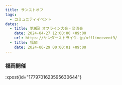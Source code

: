 ```yaml
---
title: サンストオフ
tags:
  - コミュニティイベント
dates:
  - title: 第9回 オフライン大会・交流会
    date: 2024-04-27 12:00:00 +09:00
    url: https://サンダーストライク.jp/offlineevent9/
  - title: 福岡
    date: 2024-06-29 00:00:01 +09:00
---
```


### 福岡開催
:xpost{id="1779701623595630644"}
